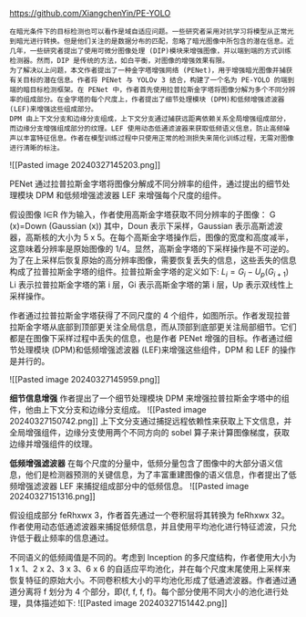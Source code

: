 https://github.com/XiangchenYin/PE-YOLO

	在暗光条件下的目标检测也可以看作是域自适应问题。一些研究者采用对抗学习将模型从正常光到暗光进行转换。但是他们关注的是数据分布的匹配，忽略了暗光图像中所包含的潜在信息。近几年，一些研究者提出了使用可微分图像处理 (DIP)模块来增强图像，并以端到端的方式训练检测器。然而，DIP 是传统的方法，如白平衡，对图像的增强效果有限。
	为了解决以上问题，本文作者提出了一种金字塔增强网络 (PENet)，用于增强暗光图像并捕获有关目标的潜在信息。作者将 PENet 与 YOLOv 3 结合，构建了一个名为 PE-YOLO 的端到端的暗目标检测框架。在 PENet 中，作者首先使用拉普拉斯金字塔将图像分解为多个不同分辨率的组成部分。在金字塔的每个尺度上，作者提出了细节处理模块 (DPM)和低频增强滤波器 (LEF)来增强这些组成部分。
	DPM 由上下文分支和边缘分支组成，上下文分支通过捕获远距离依赖关系全局增强组成部分，而边缘分支增强组成部分的纹理。LEF 使用动态低通滤波器来获取低频语义信息，防止高频噪声以丰富特征信息。作者在模型训练过程中只使用正常的检测损失来简化训练过程，无需对图像进行清晰的标注。

![[Pasted image 20240327145203.png]]

PENet 通过拉普拉斯金字塔将图像分解成不同分辨率的组件，通过提出的细节处理模块 DPM 和低频增强滤波器 LEF 来增强每个尺度的组件。

假设图像 I∈R 作为输入，作者使用高斯金字塔获取不同分辨率的子图像：
G (x)=Down (Gaussian (x))
其中，Doun 表示下采样，Gaussian 表示高斯滤波器，高斯核的大小为 5 x 5。在每个高斯金字塔操作后，图像的宽度和高度减半，这意味着分辨率是原始图像的 1/4。显然，高斯金字塔的下采样操作是不可逆的。为了在上采样后恢复原始的高分辨率图像，需要恢复丢失的信息，这些丢失的信息构成了拉普拉斯金字塔的组件。拉普拉斯金字塔的定义如下:
${{L}_{i}}={{G}_{i}}-{{U}_{p}}({{G}_{i+1}})$
Li 表示拉普拉斯金字塔的第 i 层，Gi 表示高斯金字塔的第 i 层，Up 表示双线性上采样操作。

作者通过拉普拉斯金字塔获得了不同尺度的 4 个组件，如图所示。作者发现拉普拉斯金字塔从底部到顶部更关注全局信息，而从顶部到底部更关注局部细节。它们都是在图像下采样过程中丢失的信息，也是作者 PENet 增强的目标。作者通过细节处理模块 (DPM)和低频增强滤波器 (LEF)来增强这些组件，DPM 和 LEF 的操作是并行的。

![[Pasted image 20240327145959.png]]

**细节信息增强**
作者提出了一个细节处理模块 DPM 来增强拉普拉斯金字塔中的组件，他由上下文分支和边缘分支组成。
![[Pasted image 20240327150742.png]]
上下文分支通过捕捉远程依赖性来获取上下文信息，并全局增强组件，边缘分支使用两个不同方向的 sobel 算子来计算图像梯度，获取边缘并增强组件的纹理。

**低频增强滤波器**
在每个尺度的分量中，低频分量包含了图像中的大部分语义信息，他们是检测器预测的关键信息，为了丰富重建图像的语义信息，作者提出了低频增强滤波器 LEF 来捕捉组成部分中的低频信息。
![[Pasted image 20240327151316.png]]

假设组成部分 feRhxwx 3，作者首先通过一个卷积层将其转换为 feRhxwx 32。作者使用动态低通滤波器来捕捉低频信息，并且使用平均池化进行特征滤波，只允许低于截止频率的信息通过。

不同语义的低频阈值是不同的。考虑到 Inception 的多尺度结构，作者使用大小为 1 x 1、2 x 2、3 x 3、6 x 6 的自适应平均池化，并在每个尺度末尾使用上采样来恢复特征的原始大小。不同卷积核大小的平均池化形成了低通滤波器。作者通过通道分离将 f 划分为 4 个部分，即{f, f, f, f}。每个部分使用不同大小的池化进行处理，具体描述如下:
![[Pasted image 20240327151442.png]]

